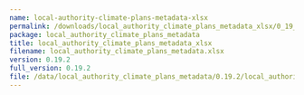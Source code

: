 ```yaml
---
name: local-authority-climate-plans-metadata-xlsx
permalink: /downloads/local_authority_climate_plans_metadata_xlsx/0_19_2
package: local_authority_climate_plans_metadata
title: local_authority_climate_plans_metadata_xlsx
filename: local_authority_climate_plans_metadata.xlsx
version: 0.19.2
full_version: 0.19.2
file: /data/local_authority_climate_plans_metadata/0.19.2/local_authority_climate_plans_metadata.xlsx
---
```

